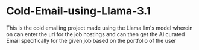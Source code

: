 # Cold-Email-using-Llama-3.1
This is the cold emailing project made using the Llama llm's model wherein on can enter the url for the job hostings and can then get the AI curated Email specifically for the given job based on the portfolio of the user
